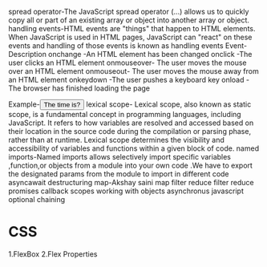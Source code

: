 spread operator-The JavaScript spread operator (...) allows us to quickly copy all or part of an existing array or object into another array or object.
handling events-HTML events are "things" that happen to HTML elements.
When JavaScript is used in HTML pages, JavaScript can "react" on these events and handling of those events is known as handling events
Event- Description
onchange -An HTML element has been changed
onclick -The user clicks an HTML element
onmouseover- The user moves the mouse over an HTML element
onmouseout- The user moves the mouse away from an HTML element
onkeydown -The user pushes a keyboard key
onload -The browser has finished loading the page

Example-<button onclick="displayDate()">The time is?</button>
lexical scope-
Lexical scope, also known as static scope, is a fundamental concept in programming languages, including JavaScript. It refers to how variables are resolved and accessed based on their location in the source code during the compilation or parsing phase, rather than at runtime. Lexical scope determines the visibility and accessibility of variables and functions within a given block of code.
named imports-Named imports allows selectively import specific variables ,function,or objects from a module into your own code .We have to export the designated params from the module to import in different code
asyncawait
destructuring
map-Akshay saini map filter reduce
filter
reduce
promises
callback
scopes
working with objects
asynchronus javascript
optional chaining

<h1>CSS</h1>
1.FlexBox
2.Flex Properties
